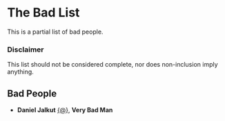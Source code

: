 # The Bad List

This is a partial list of bad people. 

### Disclaimer

This list should not be considered complete, nor does non-inclusion imply anything.

## Bad People

* __Daniel Jalkut__ [{@}](https://twitter.com/danielpunkass), __Very Bad Man__
